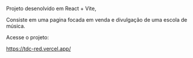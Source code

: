 Projeto desenolvido em React + Vite,

Consiste em uma pagina focada em venda e divulgação de uma escola de música.

Acesse o projeto:

https://tdc-red.vercel.app/
